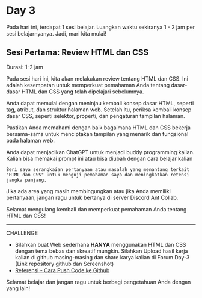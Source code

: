 # Day 3

Pada hari ini, terdapat 1 sesi belajar. Luangkan waktu sekiranya 1 - 2 jam per sesi belajarnyanya. Jadi, mari kita mulai!

## Sesi Pertama: Review HTML dan CSS

Durasi: 1-2 jam

Pada sesi hari ini, kita akan melakukan review tentang HTML dan CSS. Ini adalah kesempatan untuk memperkuat pemahaman Anda tentang dasar-dasar HTML dan CSS yang telah dipelajari sebelumnya.

Anda dapat memulai dengan meninjau kembali konsep dasar HTML, seperti tag, atribut, dan struktur halaman web. Setelah itu, periksa kembali konsep dasar CSS, seperti selektor, properti, dan pengaturan tampilan halaman.

Pastikan Anda memahami dengan baik bagaimana HTML dan CSS bekerja bersama-sama untuk menciptakan tampilan yang menarik dan fungsional pada halaman web.

Anda dapat menjadikan ChatGPT untuk menjadi buddy programming kalian. Kalian bisa memakai prompt ini atau bisa diubah dengan cara belajar kalian

```
Beri saya serangkaian pertanyaan atau masalah yang menantang terkait "HTML dan CSS" untuk menguji pemahaman saya dan meningkatkan retensi jangka panjang.
```

Jika ada area yang masih membingungkan atau jika Anda memiliki pertanyaan, jangan ragu untuk bertanya di server Discord Ant Collab.

Selamat mengulang kembali dan memperkuat pemahaman Anda tentang HTML dan CSS!

---

CHALLENGE

- Silahkan buat Web sederhana **HANYA** menggunakan HTML dan CSS dengan tema bebas dan skreatif mungkin. Silahkan Upload hasil kerja kalian di github masing-masing dan share karya kalian di Forum Day-3 (Link repository github dan Screenshot)
- [Referensi - Cara Push Code ke Github](https://www.youtube.com/watch?v=wrb7Gge9yoE)

Selamat belajar dan jangan ragu untuk berbagi pengetahuan Anda dengan yang lain!
